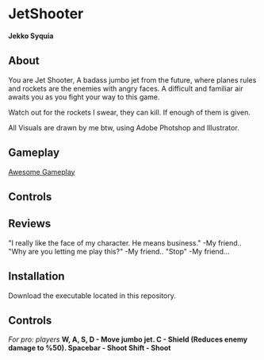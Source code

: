 # JetShooter

<b>Jekko Syquia</b>

## About
You are Jet Shooter, A badass jumbo jet from the future, where planes rules and rockets are the enemies with angry faces. A difficult and familiar air awaits you as you fight your way to this game.

Watch out for the rockets I swear, they can kill. If enough of them is given.

All Visuals are drawn by me btw, using Adobe Photshop and Illustrator.
## Gameplay
[Awesome Gameplay]()
## Controls

## Reviews 
"I really like the face of my character. He means business." -My friend..
"Why are you letting me play this?" -My friend..
"Stop" -My friend...

## Installation
Download the executable located in this repository.

## Controls
<i>For pro: players</i>
<b>W, A, S, D<b> - Move jumbo jet.
<b>C</b> - Shield (Reduces enemy damage to %50).
<b>Spacebar</b> - Shoot
<b>Shift</b> - Shoot
